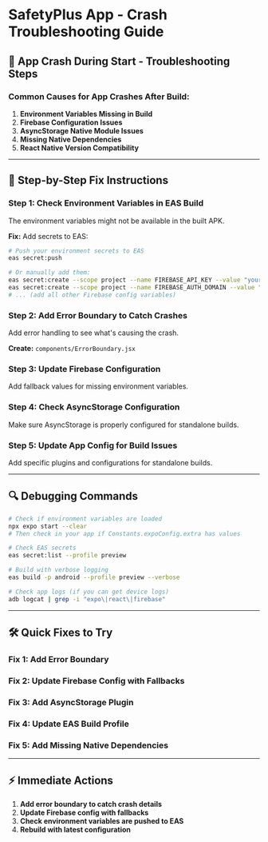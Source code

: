 # SafetyPlus App - Crash Troubleshooting Guide

## 🚨 App Crash During Start - Troubleshooting Steps

### Common Causes for App Crashes After Build:

1. **Environment Variables Missing in Build**
2. **Firebase Configuration Issues**
3. **AsyncStorage Native Module Issues** 
4. **Missing Native Dependencies**
5. **React Native Version Compatibility**

---

## 🔧 Step-by-Step Fix Instructions

### Step 1: Check Environment Variables in EAS Build
The environment variables might not be available in the built APK.

**Fix:** Add secrets to EAS:
```bash
# Push your environment secrets to EAS
eas secret:push

# Or manually add them:
eas secret:create --scope project --name FIREBASE_API_KEY --value "your-api-key"
eas secret:create --scope project --name FIREBASE_AUTH_DOMAIN --value "your-auth-domain"
# ... (add all other Firebase config variables)
```

### Step 2: Add Error Boundary to Catch Crashes
Add error handling to see what's causing the crash.

**Create:** `components/ErrorBoundary.jsx`

### Step 3: Update Firebase Configuration
Add fallback values for missing environment variables.

### Step 4: Check AsyncStorage Configuration
Make sure AsyncStorage is properly configured for standalone builds.

### Step 5: Update App Config for Build Issues
Add specific plugins and configurations for standalone builds.

---

## 🔍 Debugging Commands

```bash
# Check if environment variables are loaded
npx expo start --clear
# Then check in your app if Constants.expoConfig.extra has values

# Check EAS secrets
eas secret:list --profile preview

# Build with verbose logging
eas build -p android --profile preview --verbose

# Check app logs (if you can get device logs)
adb logcat | grep -i "expo\|react\|firebase"
```

---

## 🛠️ Quick Fixes to Try

### Fix 1: Add Error Boundary
### Fix 2: Update Firebase Config with Fallbacks  
### Fix 3: Add AsyncStorage Plugin
### Fix 4: Update EAS Build Profile
### Fix 5: Add Missing Native Dependencies

---

## ⚡ Immediate Actions

1. **Add error boundary to catch crash details**
2. **Update Firebase config with fallbacks**
3. **Check environment variables are pushed to EAS**
4. **Rebuild with latest configuration**